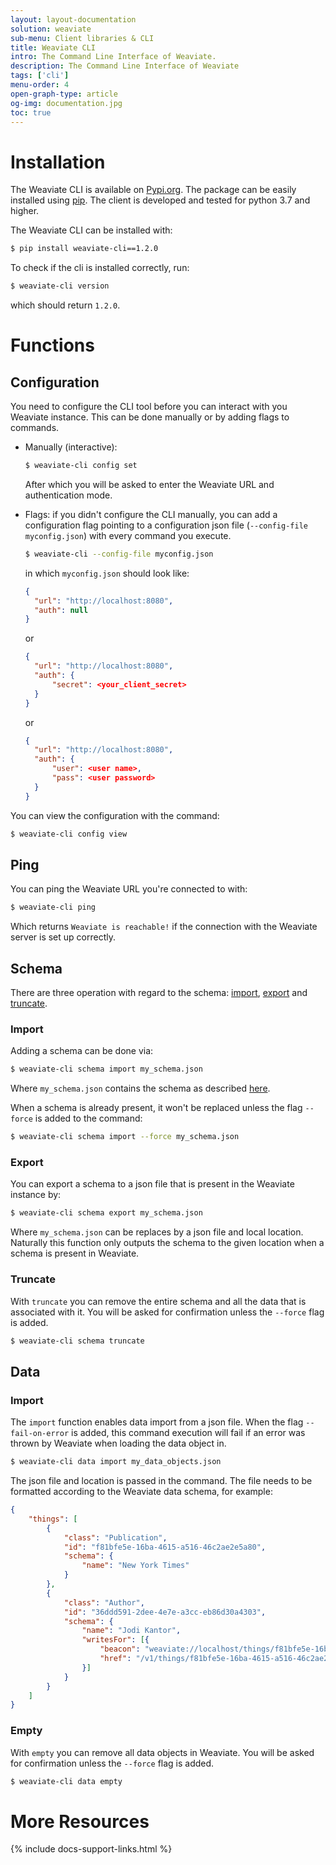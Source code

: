 ```yaml
---
layout: layout-documentation
solution: weaviate
sub-menu: Client libraries & CLI
title: Weaviate CLI
intro: The Command Line Interface of Weaviate.
description: The Command Line Interface of Weaviate
tags: ['cli']
menu-order: 4
open-graph-type: article
og-img: documentation.jpg
toc: true
---
```


# Installation

The Weaviate CLI is available on [Pypi.org](https://pypi.org/project/weaviate-cli/). The package can be easily installed using [pip](https://pypi.org/project/pip/). The client is developed and tested for python 3.7 and higher.

The Weaviate CLI can be installed with:

```sh
$ pip install weaviate-cli==1.2.0
```

To check if the cli is installed correctly, run:

```sh
$ weaviate-cli version
```

which should return `1.2.0`.

# Functions

## Configuration

You need to configure the CLI tool before you can interact with you Weaviate instance. This can be done manually or by adding flags to commands. 
- Manually (interactive): 
  ```sh
  $ weaviate-cli config set
  ```
  After which you will be asked to enter the Weaviate URL and authentication mode.

- Flags: if you didn't configure the CLI manually, you can add a configuration flag pointing to a configuration json file (`--config-file myconfig.json`) with every command you execute.
  
  ```bash
  $ weaviate-cli --config-file myconfig.json
  ```

  in which `myconfig.json` should look like:
  ```json
  {
    "url": "http://localhost:8080",
    "auth": null
  }   
  ```
  or
  ```json
  {
    "url": "http://localhost:8080",
    "auth": {
        "secret": <your_client_secret>
    }
  }   
  ``` 
  or

  ```json
  {
    "url": "http://localhost:8080",
    "auth": {
        "user": <user name>,
        "pass": <user password>
    }
  }   
  ```

You can view the configuration with the command:

```sh
$ weaviate-cli config view
```

## Ping
You can ping the Weaviate URL you're connected to with:
```sh
$ weaviate-cli ping
```

Which returns `Weaviate is reachable!` if the connection with the Weaviate server is set up correctly.


## Schema
There are three operation with regard to the schema: [import](#import), [export](#export) and [truncate](#truncate).

### Import

Adding a schema can be done via:

```sh
$ weaviate-cli schema import my_schema.json
```

Where `my_schema.json` contains the schema as described [here](../how-tos/how-to-create-a-schema.html).

When a schema is already present, it won't be replaced unless the flag `--force` is added to the command:

```sh
$ weaviate-cli schema import --force my_schema.json 
```

### Export
You can export a schema to a json file that is present in the Weaviate instance by:

```sh
$ weaviate-cli schema export my_schema.json
```

Where `my_schema.json` can be replaces by a json file and local location. Naturally this function only outputs the schema to the given location when a schema is present in Weaviate. 

### Truncate

With `truncate` you can remove the entire schema and all the data that is associated with it. You will be asked for confirmation unless the `--force` flag is added.

```sh
$ weaviate-cli schema truncate
```

## Data

### Import
The `import` function enables data import from a json file. When the flag `--fail-on-error` is added, this command execution will fail if an error was thrown by Weaviate when loading the data object in. 

```sh
$ weaviate-cli data import my_data_objects.json
```

The json file and location is passed in the command. The file needs to be formatted according to the Weaviate data schema, for example:

```json
{
    "things": [
        {
            "class": "Publication",
            "id": "f81bfe5e-16ba-4615-a516-46c2ae2e5a80",
            "schema": {
                "name": "New York Times"
            }
        },
        {
            "class": "Author",
            "id": "36ddd591-2dee-4e7e-a3cc-eb86d30a4303",
            "schema": {
                "name": "Jodi Kantor",
                "writesFor": [{
                    "beacon": "weaviate://localhost/things/f81bfe5e-16ba-4615-a516-46c2ae2e5a80",
                    "href": "/v1/things/f81bfe5e-16ba-4615-a516-46c2ae2e5a80"
                }]
            }
        }
    ]
}
```

### Empty
With `empty` you can remove all data objects in Weaviate. You will be asked for confirmation unless the `--force` flag is added.

```sh
$ weaviate-cli data empty
```

# More Resources

{% include docs-support-links.html %}